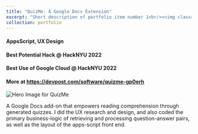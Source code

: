 ```yaml
---
title: "QuizMe: A Google Docs Extension"
excerpt: "Short description of portfolio item number 1<br/><<img class="five-three" src='https://erhuve.github.io/_pages/image-2.png'>"
collection: portfolio
---
```


#### AppsScript, UX Design

#### Best Potential Hack @ HackNYU 2022

#### Best Use of Google Cloud @ HackNYU 2022

#### More at <a href="https://devpost.com/software/quizme-gp0erh">https://devpost.com/software/quizme-gp0erh</a>

![Hero Image for QuizMe](image-2.png)

A Google Docs add-on that empowers reading comprehension through generated quizzes. I did the UX research and design, and also coded the primary business-logic of retrieving and processing question-answer pairs, as well as the layout of the apps-script front end.
